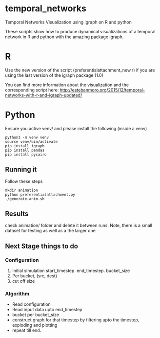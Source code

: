 # temporal_networks
Temporal Networks Visualization using igraph on R and python

These scripts show how to produce dynamical visualizations of a temporal network in R and python with the amazing package igraph. 


# R
Use the new version of the script (preferentialattachment_new.r) if you are using the last version of the igraph package (1.0)

You can find more information about the visualization and the corresponding script here: http://estebanmoro.org/2015/12/temporal-networks-with-r-and-igraph-updated/


# Python
Ensure you active venv/ and please install the following (inside a venv)

```
python3 -m venv venv
source venv/bin/activate
pip install igraph
pip install pandas
pip install pycairo
```
## Running it
Follow these steps

```
mkdir animation
python preferentialattachment.py
./generate-anim.sh
```

## Results
check animation/ folder and delete it between runs. Note, there is a small dataset for testing as well as a the larger one


## Next Stage things to do

### Configuration
1. Initial simulation start_timestep. end_timestep. bucket_size 
2. Per bucket, (src, dest)
3. cut off size

### Algorithm
* Read configuration
* Read input data upto end_timestep
* bucket per bucket_size
* construct graph for that timestep by filtering upto the timestep, exploding and plotting
* repeat till end. 

